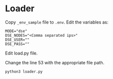 # Loader

Copy `_env_sample` file to `.env`. Edit the variables as:

```
MODE="dse"
DSE_NODES="<Comma separated ips>"
DSE_USER=""
DSE_PASS=""
```

Edit load.py file. 

Change the line 53 with the appropriate file path.

```
python3 loader.py
```
